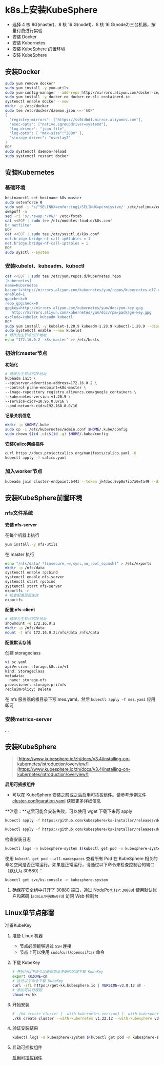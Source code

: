 # k8s上安装KubeSphere

- 选择 4 核 8G(master)、8 核 16 G(node1)、8 核 16 G(node2)三台机器，按量付费进行实验
- 安装 Docker
- 安装 Kubernetes
- 安装 KubeSphere 的置环境
- 安装 KubeSphere

## 安装Docker

```bash
sudo yum remove docker*
sudo yum install -y yum-utils
sudo yum-config-manager --add-repo http://mirrors.aliyun.com/docker-ce/linux/centos/docker-ce.repo
sudo yum install -y docker-ce docker-ce-cli containerd.io
systemctl enable docker --now
mkdir -p /etc/docker
sudo tee /etc/docker/daemon.json <<-'EOF'
{
  "registry-mirrors": ["https://ss0idbd1.mirror.aliyuncs.com"],
  "exec-opts": ["native.cgroupdriver=systemd"],
  "log-driver": "json-file",
  "log-opts": { "max-size":"200m" },
  "storage-driver": "overlay2"
}
EOF
sudo systemctl daemon-reload
sudo systemctl restart docker
```

## 安装Kubernetes

### 基础环境

```bash
hostnamectl set-hostname k8s-master
sudo setenforce 0
sudo sed -i 's/^SELINUX=enforcing$/SELINUX=permissive/' /etc/selinux/config
swapoff -a
sed -ri 's/.*swap.*/#&/' /etc/fstab
cat <<EOF | sudo tee /etc/modules-load.d/k8s.conf
br_netfilter
EOF
cat <<EOF | sudo tee /etc/sysctl.d/k8s.conf
net.bridge.bridge-nf-call-ip6tables = 1
net.bridge.bridge-nf-call-iptables = 1
EOF
sudo sysctl --system
```

### 安装kubelet、kubeadm、kubectl

```bash
cat <<EOF | sudo tee /etc/yum.repos.d/kubernetes.repo
[kubernetes]
name=Kubernetes
baseurl=http://mirrors.aliyun.com/kubernetes/yum/repos/kubernetes-el7-x86_64
enabled=1
gpgcheck=0
repo_gpgcheck=0
gpgkey=http://mirrors.aliyun.com/kubernetes/yum/doc/yum-key.gpg
   http://mirrors.aliyun.com/kubernetes/yum/doc/rpm-package-key.gpg
exclude=kubelet kubeadm kubectl
EOF
sudo yum install -y kubelet-1.20.9 kubeadm-1.20.9 kubectl-1.20.9 --disableexcludes=kubernetes
sudo systemctl enable --now kubelet
# 修改为主节点的IP地址
echo "172.16.0.2  k8s-master" >> /etc/hosts
```

### 初始化master节点

**初始化**

```bash
# 修改为主节点的IP地址
kubeadm init \
--apiserver-advertise-address=172.16.0.2 \
--control-plane-endpoint=k8s-master \
--image-repository registry.aliyuncs.com/google_containers \
--kubernetes-version v1.20.9 \
--service-cidr=10.96.0.0/16 \
--pod-network-cidr=192.168.0.0/16
```

**记录关机信息**

```bash
mkdir -p $HOME/.kube
sudo cp -i /etc/kubernetes/admin.conf $HOME/.kube/config
sudo chown $(id -u):$(id -g) $HOME/.kube/config
```

**安装Calico网络插件**

```bash
curl https://docs.projectcalico.org/manifests/calico.yaml -O
kubectl apply -f calico.yaml
```

### 加入worker节点

```bash
kubeadm join cluster-endpoint:6443 --token jk4doc.9vp0o7io7a0wta49 --discovery-token-ca-cert-hash sha256:2ebfb444f0706564a09b531d611e9f1c6d0089e427ce1fe295b666be03513f72
```

## 安装KubeSphere前置环境

### nfs文件系统

**安装 nfs-server**

在每个机器上执行

```bash
yum install -y nfs-utils
```

在 master 执行

```bash
echo "/nfs/data/ *(insecure,rw,sync,no_root_squash)" > /etc/exports
mkdir -p /nfs/data
systemctl enable rpcbind
systemctl enable nfs-server
systemctl start rpcbind
systemctl start nfs-server
exportfs -r
# 检查配置是否生效
exportfs
```

**配置 nfs-client**

```bash
# 修改为主节点的IP地址
showmount -e 172.16.0.2
mkdir -p /nfs/data
mount -t nfs 172.16.0.2:/nfs/data /nfs/data
```

**配置默认存储**

创建 storageclass

```bash
vi sc.yaml
apiVersion: storage.k8s.io/v1
kind: StorageClass
metadata:
  name: storage-nfs
provisioner: storage.pri/nfs
reclaimPolicy: Delete
```

在 nfs 服务器的根目录下写 mes.yaml，然后 `kubectl apply -f mes.yaml` 应用即可

### 安装metrics-server

...

## 安装KubeSphere

> [https://www.kubesphere.io/zh/docs/v3.4/installing-on-kubernetes/introduction/overview/](https://www.kubesphere.io/zh/docs/v3.4/installing-on-kubernetes/introduction/overview/)

**启用可插拔组件**

- 可以在 KubeSphere 安装之前或之后启用可插拔组件。请参考示例文件 [cluster-configuration.yaml](https://github.com/kubesphere/ks-installer/blob/master/deploy/cluster-configuration.yaml) 获取更多详细信息

**注意：**这里可能会安装失败，可以使用 wget 下载下来再 apply

```bash
kubectl apply -f https://github.com/kubesphere/ks-installer/releases/download/v3.4.1/kubesphere-installer.yaml

kubectl apply -f https://github.com/kubesphere/ks-installer/releases/download/v3.4.1/cluster-configuration.yaml
```

检查安装日志

```bash
kubectl logs -n kubesphere-system $(kubectl get pod -n kubesphere-system -l 'app in (ks-install, ks-installer)' -o jsonpath='{.items[0].metadata.name}') -f
```

使用 `kubectl get pod --all-namespaces` 查看所有 Pod 在 KubeSphere 相关的命名空间是否正常运行。如果是正常运行，请通过以下命令来检查控制台的端口（默认为 30880）：

```bash
kubectl get svc/ks-console -n kubesphere-system
```

1. 确保在安全组中打开了 30880 端口，通过 NodePort (`IP:30880`) 使用默认帐户和密码 (`admin/P@88w0rd`) 访问 Web 控制台

## Linux单节点部署

准备KubeKey

1. 准备 Linux 机器

   - 节点必须能够通过 `SSH` 连接
   - 节点上可以使用 `sudo`/`curl`/`openssl`/`tar` 命令

2. 下载 KubeKey

   ```bash
   # 先执行以下命令以确保您从正确的区域下载 KubeKey
   export KKZONE=cn
   # 执行以下命令下载 KubeKey
   curl -sfL https://get-kk.kubesphere.io | VERSION=v3.0.13 sh -
   # 添加可执行权限
   chmod +x kk
   ```

3. 开始安装

   ```bash
   # ./kk create cluster [--with-kubernetes version] [--with-kubesphere version]
   ./kk create cluster --with-kubernetes v1.22.12 --with-kubesphere v3.4.1
   ```

4. 验证安装结果

   ```bash
   kubectl logs -n kubesphere-system $(kubectl get pod -n kubesphere-system -l 'app in (ks-install, ks-installer)' -o jsonpath='{.items[0].metadata.name}') -f
   ```

5. 启动可插拔组件

   [启用可插拔组件](https://www.kubesphere.io/zh/docs/v3.4/pluggable-components/)
